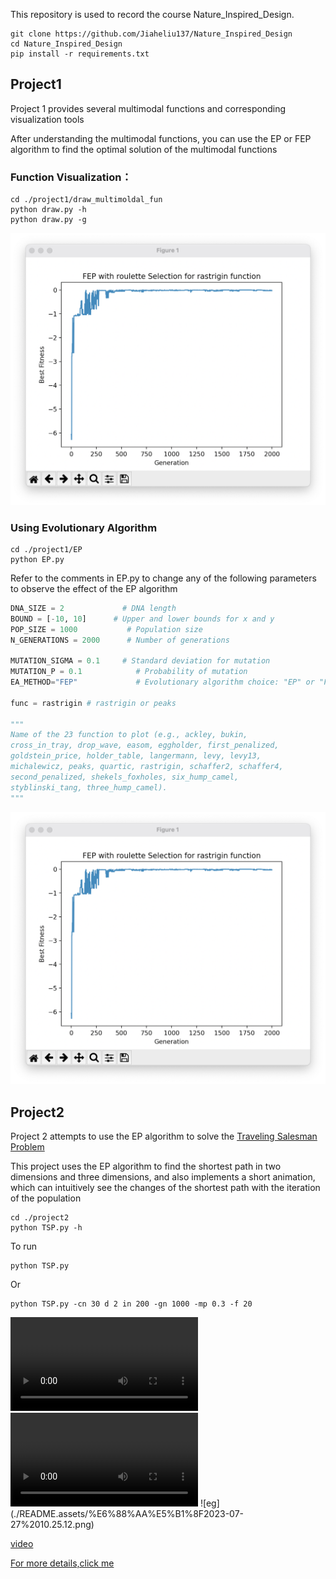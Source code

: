 This repository is used to record the course Nature_Inspired_Design.

```
git clone https://github.com/Jiaheliu137/Nature_Inspired_Design
cd Nature_Inspired_Design
pip install -r requirements.txt
```

## Project1

Project 1 provides several multimodal functions and corresponding visualization tools

After understanding the multimodal functions, you can use the EP or FEP algorithm to find the optimal solution of the multimodal functions

### Function Visualization：

```
cd ./project1/draw_multimoldal_fun
python draw.py -h
python draw.py -g
```

![截屏2023-07-27 06.32.11](./README.assets/%E6%88%AA%E5%B1%8F2023-07-27%2006.32.11.png)



### Using Evolutionary Algorithm

```
cd ./project1/EP
python EP.py
```

Refer to the comments in EP.py to change any of the following parameters to observe the effect of the EP algorithm

```python
DNA_SIZE = 2             # DNA length
BOUND = [-10, 10]      # Upper and lower bounds for x and y
POP_SIZE = 1000           # Population size
N_GENERATIONS = 2000      # Number of generations

MUTATION_SIGMA = 0.1     # Standard deviation for mutation
MUTATION_P = 0.1            # Probability of mutation
EA_METHOD="FEP"             # Evolutionary algorithm choice: "EP" or "FEP"

func = rastrigin # rastrigin or peaks

"""
Name of the 23 function to plot (e.g., ackley, bukin,
cross_in_tray, drop_wave, easom, eggholder, first_penalized,
goldstein_price, holder_table, langermann, levy, levy13,
michalewicz, peaks, quartic, rastrigin, schaffer2, schaffer4,
second_penalized, shekels_foxholes, six_hump_camel,
styblinski_tang, three_hump_camel).
"""
```

![截屏2023-07-27 06.32.11](./README.assets/%E6%88%AA%E5%B1%8F2023-07-27%2006.32.11.png)

## Project2

Project 2 attempts to use the EP algorithm to solve the [Traveling Salesman Problem](https://en.wikipedia.org/wiki/Traveling_salesman_problem)

This project uses the EP algorithm to find the shortest path in two dimensions and three dimensions, and also implements a short animation, which can intuitively see the changes of the shortest path with the iteration of the population

```
cd ./project2
python TSP.py -h
```

To run

```
python TSP.py 
```

Or

```
python TSP.py -cn 30 d 2 in 200 -gn 1000 -mp 0.3 -f 20
```

<video controls>
  <source src="./project2/imgs/animation_2d.mp4" type="video/mp4">
</video>

<video controls>
  <source src="./project2/imgs/animation_3d.mp4" type="video/mp4">
</video>
![eg](./README.assets/%E6%88%AA%E5%B1%8F2023-07-27%2010.25.12.png)

[video](./project2/imgs)



[For more details,click me](./detail.md)



